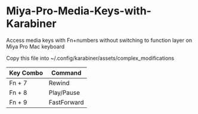 # Miya-Pro-Media-Keys-with-Karabiner
Access media keys with Fn+numbers without switching to function layer on Miya Pro Mac keyboard

Copy this file into 
    ~/.config/karabiner/assets/complex_modifications


| Key Combo  | Command   |
|---|---|
| Fn + 7  | Rewind  |
| Fn + 8  | Play/Pause  |
| Fn + 9  | FastForward  |